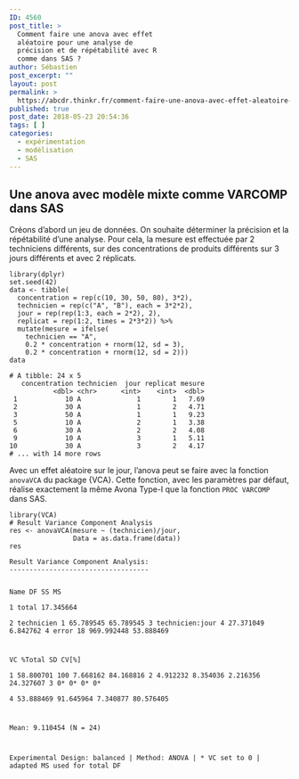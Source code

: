 ```yaml
---
ID: 4560
post_title: >
  Comment faire une anova avec effet
  aléatoire pour une analyse de
  précision et de répétabilité avec R
  comme dans SAS ?
author: Sébastien
post_excerpt: ""
layout: post
permalink: >
  https://abcdr.thinkr.fr/comment-faire-une-anova-avec-effet-aleatoire-pour-une-analyse-de-precision-et-de-repetabilite-avec-r-comme-dans-sas/
published: true
post_date: 2018-05-23 20:54:36
tags: [ ]
categories:
  - expérimentation
  - modélisation
  - SAS
---
```

<h2 class="title toc-ignore">Une anova avec modèle mixte comme VARCOMP dans SAS</h2>
Créons d’abord un jeu de données. On souhaite déterminer la précision et la répétabilité d’une analyse. Pour cela, la mesure est effectuée par 2 techniciens différents, sur des concentrations de produits différents sur 3 jours différents et avec 2 réplicats.
<pre class="r"><code>library(dplyr)
set.seed(42)
data &lt;- tibble(
  concentration = rep(c(10, 30, 50, 80), 3*2),
  technicien = rep(c("A", "B"), each = 3*2*2),
  jour = rep(rep(1:3, each = 2*2), 2),
  replicat = rep(1:2, times = 2*3*2)) %>%
  mutate(mesure = ifelse(
    technicien == "A",
    0.2 * concentration + rnorm(12, sd = 3),
    0.2 * concentration + rnorm(12, sd = 2)))
data</code></pre>
<pre><code># A tibble: 24 x 5
   concentration technicien  jour replicat mesure
           &lt;dbl&gt; &lt;chr&gt;      &lt;int&gt;    &lt;int&gt;  &lt;dbl&gt;
 1            10 A              1        1   7.69
 2            30 A              1        2   4.71
 3            50 A              1        1   9.23
 5            10 A              2        1   3.38
 6            30 A              2        2   4.08
 9            10 A              3        1   5.11
10            30 A              3        2   4.17
# ... with 14 more rows</code></pre>
Avec un effet aléatoire sur le jour, l’anova peut se faire avec la fonction <code>anovaVCA</code> du package {VCA}. Cette fonction, avec les paramètres par défaut, réalise exactement la même Avona Type-I que la fonction <code>PROC VARCOMP</code> dans SAS.
<pre class="r"><code>library(VCA)
# Result Variance Component Analysis
res <- anovaVCA(mesure ~ (technicien)/jour, 
                Data = as.data.frame(data))
res</code></pre>
<pre><code>Result Variance Component Analysis:
-----------------------------------

  Name            DF        SS         MS       
1 total           17.345664                     
2 technicien      1         65.789545  65.789545
3 technicien:jour 4         27.371049  6.842762 
4 error           18        969.992448 53.888469

  VC        %Total    SD       CV[%]    
1 58.800701 100       7.668162 84.168816
2 4.912232  8.354036  2.216356 24.327607
3 0*        0*        0*       0*       
4 53.888469 91.645964 7.340877 80.576405

Mean: 9.110454 (N = 24) 

Experimental Design: balanced  |  Method: ANOVA | * VC set to 0 | adapted MS used for total DF</code></pre>